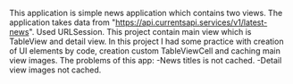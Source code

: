 This application is simple news application which contains two views. The application takes data from "https://api.currentsapi.services/v1/latest-news".
Used URLSession.
This project contain main view which is TableView and detail view.
In this project I had some practice with creation of UI elements by code, creation custom TableViewCell and caching main view images.
The problems of this app: 
-News titles is not cached.
-Detail view images not cached.

